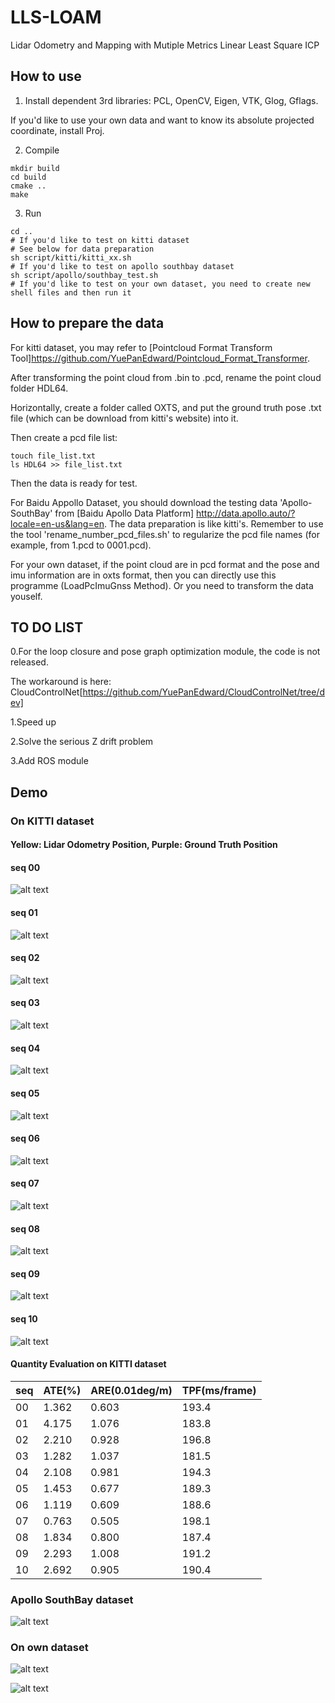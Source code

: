 # LLS-LOAM
Lidar Odometry and Mapping with Mutiple Metrics Linear Least Square ICP

## How to use

1. Install dependent 3rd libraries: 
PCL, OpenCV, Eigen, VTK, Glog, Gflags.

If you'd like to use your own data and want to know its absolute projected coordinate, install Proj.

2. Compile
```
mkdir build
cd build
cmake ..
make 
```

3. Run
```
cd ..
# If you'd like to test on kitti dataset
# See below for data preparation
sh script/kitti/kitti_xx.sh
# If you'd like to test on apollo southbay dataset
sh script/apollo/southbay_test.sh
# If you'd like to test on your own dataset, you need to create new shell files and then run it
```

## How to prepare the data
For kitti dataset, you may refer to [Pointcloud Format Transform Tool]https://github.com/YuePanEdward/Pointcloud_Format_Transformer.

After transforming the point cloud from .bin to .pcd, rename the point cloud folder HDL64.

Horizontally, create a folder called OXTS, and put the ground truth pose .txt file (which can be download from kitti's website) into it.

Then create a pcd file list:
```
touch file_list.txt
ls HDL64 >> file_list.txt
```

Then the data is ready for test.

For Baidu Appollo Dataset, you should download the testing data 'Apollo-SouthBay' from [Baidu Apollo Data Platform] http://data.apollo.auto/?locale=en-us&lang=en. The data preparation is like kitti's. Remember to use the tool 'rename_number_pcd_files.sh' to regularize the pcd file names (for example, from 1.pcd to 0001.pcd).

For your own dataset, if the point cloud are in pcd format and the pose and imu information are in oxts format, then you can directly use this programme (LoadPcImuGnss Method). Or you need to transform the data youself.

## TO DO LIST

0.For the loop closure and pose graph optimization module, the code is not released.

The workaround is here: CloudControlNet[https://github.com/YuePanEdward/CloudControlNet/tree/dev]

1.Speed up

2.Solve the serious Z drift problem

3.Add ROS module

## Demo

### On KITTI dataset

#### Yellow: Lidar Odometry Position, Purple: Ground Truth Position

#### seq 00
![alt text](assets/kitti_00_pointcloud.png)

#### seq 01
![alt text](assets/kitti_01_pointcloud.png)

#### seq 02
![alt text](assets/kitti_02_pointcloud.png)

#### seq 03
![alt text](assets/kitti_03_pointcloud.png)

#### seq 04
![alt text](assets/kitti_04_pointcloud.png)

#### seq 05
![alt text](assets/kitti_05_pointcloud.png)

#### seq 06
![alt text](assets/kitti_06_pointcloud.png)

#### seq 07
![alt text](assets/kitti_07_pointcloud.png)

#### seq 08
![alt text](assets/kitti_08_pointcloud.png)

#### seq 09
![alt text](assets/kitti_09_pointcloud.png)

#### seq 10
![alt text](assets/kitti_10_pointcloud.png)

#### Quantity Evaluation on KITTI dataset

| seq | ATE(%) | ARE(0.01deg/m) | TPF(ms/frame) |
|-----|-----|-----|-----|
| 00  | 1.362     | 0.603    | 193.4    |
| 01  | 4.175     | 1.076    | 183.8    |
| 02  | 2.210     | 0.928    | 196.8    |
| 03  | 1.282     | 1.037    | 181.5    |
| 04  | 2.108     | 0.981    | 194.3    |
| 05  | 1.453     | 0.677    | 189.3    |
| 06  | 1.119     | 0.609    | 188.6    |
| 07  | 0.763     | 0.505    | 198.1    |
| 08  | 1.834     | 0.800    | 187.4    |
| 09  | 2.293     | 1.008    | 191.2    |
| 10  | 2.692     | 0.905    | 190.4    |

### Apollo SouthBay dataset

![alt text](assets/southbay_test_1.png)

### On own dataset

![alt text](assets/demo_own_dataset_1.png)

![alt text](assets/demo_own_dataset_highway.png)
